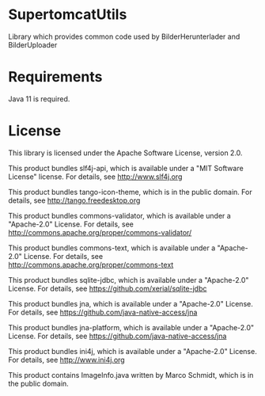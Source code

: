 # SupertomcatUtils
Library which provides common code used by BilderHerunterlader and BilderUploader

# Requirements
Java 11 is required.

# License
This library is licensed under the Apache Software License, version 2.0.

This product bundles slf4j-api, which is available under a "MIT Software License" license. For details, see http://www.slf4j.org

This product bundles tango-icon-theme, which is in the public domain. For details, see http://tango.freedesktop.org

This product bundles commons-validator, which is available under a "Apache-2.0" License. For details, see http://commons.apache.org/proper/commons-validator/

This product bundles commons-text, which is available under a "Apache-2.0" License. For details, see http://commons.apache.org/proper/commons-text

This product bundles sqlite-jdbc, which is available under a "Apache-2.0" License. For details, see https://github.com/xerial/sqlite-jdbc

This product bundles jna, which is available under a "Apache-2.0" License. For details, see https://github.com/java-native-access/jna

This product bundles jna-platform, which is available under a "Apache-2.0" License. For details, see https://github.com/java-native-access/jna

This product bundles ini4j, which is available under a "Apache-2.0" License. For details, see http://www.ini4j.org

This product contains ImageInfo.java written by Marco Schmidt, which is in the public domain.
